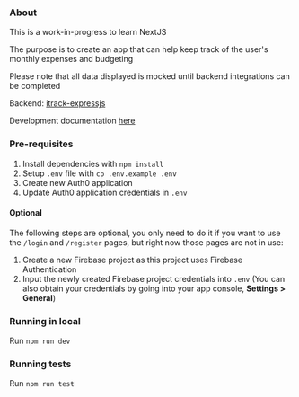 ### About

This is a work-in-progress to learn NextJS

The purpose is to create an app that can help keep track of the user's monthly expenses and budgeting

Please note that all data displayed is mocked until backend integrations can be completed

Backend: [itrack-expressjs](https://github.com/fattynomnom/itrack-expressjs)

Development documentation [here](https://fattynomnom.github.io/)

### Pre-requisites

1. Install dependencies with `npm install`
1. Setup `.env` file with `cp .env.example .env`
1. Create new Auth0 application
1. Update Auth0 application credentials in `.env`

#### Optional

The following steps are optional, you only need to do it if you want to use the `/login` and `/register` pages, but right now those pages are not in use:

1. Create a new Firebase project as this project uses Firebase Authentication
1. Input the newly created Firebase project credentials into `.env` (You can also obtain your credentials by going into your app console, **Settings > General**)

### Running in local

Run `npm run dev`

### Running tests

Run `npm run test`
